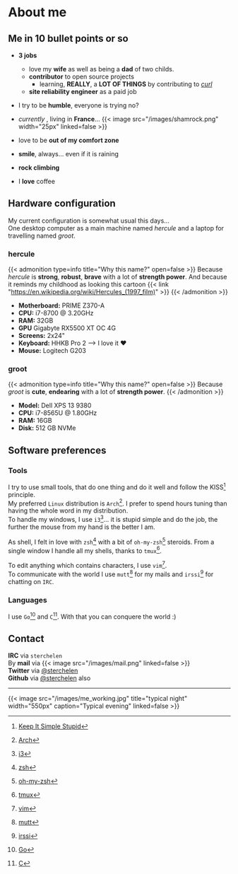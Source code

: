 # About me


## Me in 10 bullet points or so

* **3 jobs**
  * love my **wife** as well as being a **dad** of two childs.
  * **contributor** to open source projects
    * learning, **REALLY**, a **LOT OF THINGS** by contributing to [*curl*](https://github.com/curl/curl)
  * **site reliability engineer** as a paid job

* I try to be **humble**, everyone is trying no?
* *currently* , living in **France**... {{< image src="/images/shamrock.png" width="25px" linked=false >}} 
* love to be **out of my comfort zone**
* **smile**, always... even if it is raining
* **rock climbing**
* I **love** coffee

## Hardware configuration
My current configuration is somewhat usual this days...  
One desktop computer as a main machine named *hercule* and a laptop for travelling named *groot*.
### hercule
{{< admonition type=info title="Why this name?" open=false >}}
Because *hercule* is **strong**, **robust**, **brave** with a lot of **strength power**. And because it reminds my childhood as looking this cartoon {{< link "https://en.wikipedia.org/wiki/Hercules_(1997_film)" >}}
{{< /admonition >}}

- **Motherboard:** PRIME Z370-A
- **CPU:** i7-8700 @ 3.20GHz
- **RAM:** 32GB
- **GPU** Gigabyte RX5500 XT OC 4G
- **Screens:** 2x24"
- **Keyboard:** HHKB Pro 2 --> I love it :heart:
- **Mouse:** Logitech G203
### groot
{{< admonition type=info title="Why this name?" open=false >}}
Because *groot* is **cute**, **endearing** with a lot of **strength power**.
{{< /admonition >}}

- **Model:** Dell XPS 13 9380
- **CPU:** i7-8565U @ 1.80GHz
- **RAM:** 16GB
- **Disk:** 512 GB NVMe
## Software preferences
### Tools
I try to use small tools, that do one thing and do it well and follow the KISS[^1] principle.  
My preferred `Linux` distribution is `Arch`[^2]. I prefer to spend hours tuning than having the whole word in my distribution.  
To handle my windows, I use `i3`[^3]... it is stupid simple and do the job, the further the mouse from my hand is the better I am.  

As shell, I felt in love with `zsh`[^4] with a bit of `oh-my-zsh`[^5] steroids. From a single window I handle all my shells, thanks to `tmux`[^6].

To edit anything which contains characters, I use `vim`[^7].  
To communicate with the world I use `mutt`[^8] for my mails and `irssi`[^9] for chatting on `IRC`.

### Languages
I use `Go`[^10] and `C`[^11]. With that you can conquere the world :)


## Contact
**IRC** via `sterchelen`  
By **mail** via {{< image src="/images/mail.png" linked=false >}}  
**Twitter** via [@sterchelen](https://twitter.com/sterchelen)  
**Github** via [@sterchelen](https://github.com/sterchelen) also  

---

{{< image src="/images/me_working.jpg" title="typical night" width="550px" caption="Typical evening" linked=false >}}

[^1]: [Keep It Simple Stupid](https://en.wikipedia.org/wiki/KISS_principle)
[^2]: [Arch](https://wiki.archlinux.org/index.php/Arch_Linux#Principles)
[^3]: [i3](https://i3wm.org/)
[^4]: [zsh](https://wiki.archlinux.org/index.php/zsh)
[^5]: [oh-my-zsh](https://ohmyz.sh/)
[^6]: [tmux](https://wiki.archlinux.org/index.php/Tmux)
[^7]: [vim](https://www.vim.org/)
[^8]: [mutt](http://www.mutt.org/)
[^9]: [irssi](https://irssi.org/)
[^10]: [Go](https://golang.org)
[^11]: [C](https://en.wikipedia.org/wiki/C_(programming_language))


